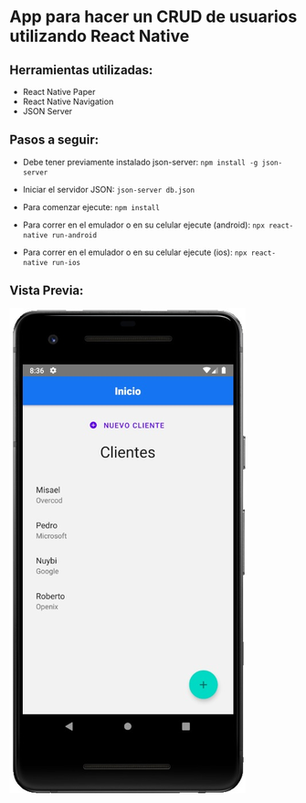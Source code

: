 # App para hacer un CRUD de usuarios utilizando React Native

## Herramientas utilizadas:
- React Native Paper
- React Native Navigation
- JSON Server

## Pasos a seguir:
- Debe tener previamente instalado json-server:
`npm install -g json-server`

- Iniciar el servidor JSON:
`json-server db.json`

- Para comenzar ejecute:
`npm install`

- Para correr en el emulador o en su celular ejecute (android):
`npx react-native run-android`

- Para correr en el emulador o en su celular ejecute (ios):
`npx react-native run-ios`

## Vista Previa:

![Demo Final](assets/img/demo-app.jpg)